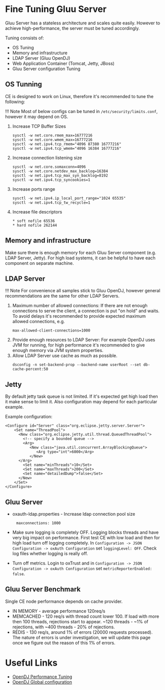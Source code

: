 # Fine Tuning Gluu Server
Gluu Server has a stateless architecture and scales quite easily. However to achieve high-performance, the server must be tuned accordingly.

Tuning consists of:

- OS Tuning   
- Memory and infrastructure   
- LDAP Server (Gluu OpenDJ)      
- Web Application Container (Tomcat, Jetty, JBoss)   
- Gluu Server configuration Tuning    

## OS Tunning

CE is designed to work on Linux, therefore it's recommended to tune the following:

!!! Note
    Most of below configs can be tuned in `/etc/security/limits.conf`, however it may depend on OS. 

1. Increase TCP Buffer Sizes
   ```
   sysctl -w net.core.rmem_max=16777216
   sysctl -w net.core.wmem_max=16777216
   sysctl -w net.ipv4.tcp_rmem="4096 87380 16777216"
   sysctl -w net.ipv4.tcp_wmem="4096 16384 16777216"
   ```

1. Increase connection listening size
   ```
   sysctl -w net.core.somaxconn=4096
   sysctl -w net.core.netdev_max_backlog=16384
   sysctl -w net.ipv4.tcp_max_syn_backlog=8192
   sysctl -w net.ipv4.tcp_syncookies=1
   ```

1. Increase ports range
   ```
   sysctl -w net.ipv4.ip_local_port_range="1024 65535"
   sysctl -w net.ipv4.tcp_tw_recycle=1
   ```

1. Increase file descriptors

   ```
   * soft nofile 65536
   * hard nofile 262144
   ```

## Memory and infrastructure

Make sure there is enough memory for each Gluu Server component (e.g. LDAP Server, Jetty). For high load systems, it can be helpful to have each component on separate machine.  

## LDAP Server

!!! Note
    For convenience all samples stick to Gluu OpenDJ, however general recommendations are the same for other LDAP Servers.

1. Maximum number of allowed connections: If there are not enough connections to serve the client, a connection is
put "on hold" and waits. To avoid delays it's recommended to provide expected maximum allowed connections, e.g. 
    ```
    max-allowed-client-connections=1000
    ```
1. Provide enough resources to LDAP Server: For example OpenDJ uses JVM for running, for high performance it's
    recommended to give enough memory via JVM system properties.
1. Allow LDAP Server use cache as much as possible.
   ```
   dsconfig -n set-backend-prop --backend-name userRoot --set db-cache-percent:50
   ```

## Jetty

By default jetty task queue is not limited. If it's expected get high load then it make sense to limit it. Also configuration may depend for each particular example.

Example configuration:
```
<Configure id="Server" class="org.eclipse.jetty.server.Server">
    <Set name="ThreadPool">
      <New class="org.eclipse.jetty.util.thread.QueuedThreadPool">
        <!-- specify a bounded queue -->
        <Arg>
           <New class="java.util.concurrent.ArrayBlockingQueue">
              <Arg type="int">6000</Arg>
           </New>
      </Arg>
        <Set name="minThreads">10</Set>
        <Set name="maxThreads">200</Set>
        <Set name="detailedDump">false</Set>
      </New>
    </Set>
</Configure>
```
<!--
## Apache Tomcat

1. Set maximum for parallel requests. Connector parameters in `server.xml`:
      - maxThreads="10000"
      - maxConnections="10000"
     
1. Set memory settings via JAVA_OPTS    
    ```
    set "JAVA_OPTS=-Xms1456m -Xmx7512m -XX:MaxPermSize=256m -XX:+DisableExplicitGC"
    ```
1. Operating time: Check via Tomcat monitor whether requests are handled or just "hangs" because there are not enough resources. Here is sample when processing time increase due to lack of resources:

   ![tomcatStatus](../img/admin-guide/fine-tuning/tomcatStatus.png)
   
-->

## Gluu Server

- oxauth-ldap.properties - Increase ldap connection pool size
```
     maxconnections: 1000
```

- Make sure logging is completely OFF. Logging blocks threads and have very big impact on performance. First test CE with low load and then for high load turn off logging completely.
In `Configuration -> JSON Configuration -> oxAuth Configuration` set `loggingLevel: OFF`. Check log files whether logging is really off.
 
- Turn off metrics. Login to oxTrust and in `Configuration -> JSON Configuration -> oxAuth Configuration` set `metricReporterEnabled: false`.

## Gluu Server Benchmark

Single CE node performance depends on cache provider. 

- IN MEMORY - average performance 120req/s 
- MEMCACHED - 120 req/s with thread count lower 100. If load with more then 100 threads, rejections start to appear. ~120 threads - ~1% of rejections, with ~400 threads - 20% of rejections.
- REDIS - 130 req/s, around 1% of errors (20000 requests processed). The nature of errors is under investigation, we will update this page once we figure out the reason of this 1% of errors.

# Useful Links

- [OpenDJ Performance Tuning](https://backstage.forgerock.com/#!/docs/opendj/2.6.0/admin-guide/chap-tuning)
- [OpenDJ Global configuration](http://opendj.forgerock.org/opendj-server/configref/global.html#max-allowed-client-connections)
